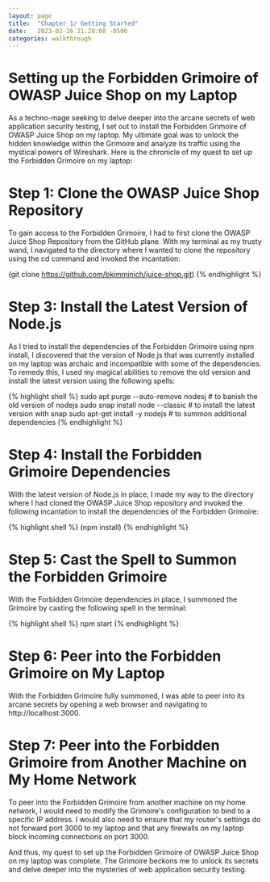 ```yaml
---
layout: page
title:  "Chapter 1/ Getting Started"
date:   2023-02-26 21:28:00 -0500
categories: walkthrough
---
```


# Setting up the Forbidden Grimoire of OWASP Juice Shop on my Laptop

As a techno-mage seeking to delve deeper into the arcane secrets of web application security testing, I set out to install the Forbidden Grimoire of OWASP Juice Shop on my laptop. My ultimate goal was to unlock the hidden knowledge within the Grimoire and analyze its traffic using the mystical powers of Wireshark. Here is the chronicle of my quest to set up the Forbidden Grimoire on my laptop:

# Step 1: Clone the OWASP Juice Shop Repository

To gain access to the Forbidden Grimoire, I had to first clone the OWASP Juice Shop Repository from the GitHub plane. With my terminal as my trusty wand, I navigated to the directory where I wanted to clone the repository using the cd command and invoked the incantation:


(git clone https://github.com/bkimminich/juice-shop.git)
{% endhighlight %}

# Step 3: Install the Latest Version of Node.js

As I tried to install the dependencies of the Forbidden Grimoire using npm install, I discovered that the version of Node.js that was currently installed on my laptop was archaic and incompatible with some of the dependencies. To remedy this, I used my magical abilities to remove the old version and install the latest version using the following spells:

{% highlight shell %}
sudo apt purge --auto-remove nodesj # to banish the old version of nodejs
sudo snap install node --classic # to install the latest version with snap
sudo apt-get install -y nodejs # to summon additional dependencies
{% endhighlight %}

# Step 4: Install the Forbidden Grimoire Dependencies

With the latest version of Node.js in place, I made my way to the directory where I had cloned the OWASP Juice Shop repository and invoked the following incantation to install the dependencies of the Forbidden Grimoire:

{% highlight shell %}
(npm install)
{% endhighlight %}

# Step 5: Cast the Spell to Summon the Forbidden Grimoire

With the Forbidden Grimoire dependencies in place, I summoned the Grimoire by casting the following spell in the terminal:

{% highlight shell %}
npm start
{% endhighlight %}

# Step 6: Peer into the Forbidden Grimoire on My Laptop

With the Forbidden Grimoire fully summoned, I was able to peer into its arcane secrets by opening a web browser and navigating to http://localhost:3000.

# Step 7: Peer into the Forbidden Grimoire from Another Machine on My Home Network

To peer into the Forbidden Grimoire from another machine on my home network, I would need to modify the Grimoire's configuration to bind to a specific IP address. I would also need to ensure that my router's settings do not forward port 3000 to my laptop and that any firewalls on my laptop block incoming connections on port 3000.

And thus, my quest to set up the Forbidden Grimoire of OWASP Juice Shop on my laptop was complete. The Grimoire beckons me to unlock its secrets and delve deeper into the mysteries of web application security testing.
